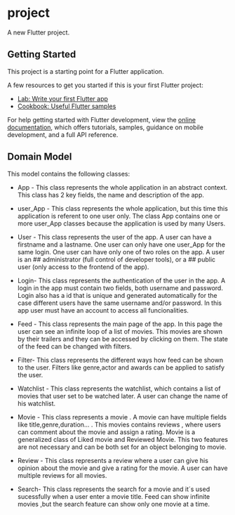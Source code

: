 # project

A new Flutter project.

## Getting Started

This project is a starting point for a Flutter application.

A few resources to get you started if this is your first Flutter project:

- [Lab: Write your first Flutter app](https://docs.flutter.dev/get-started/codelab)
- [Cookbook: Useful Flutter samples](https://docs.flutter.dev/cookbook)

For help getting started with Flutter development, view the
[online documentation](https://docs.flutter.dev/), which offers tutorials,
samples, guidance on mobile development, and a full API reference.

## Domain Model

This model contains the following classes:
  * App - This class represents the whole application in an abstract context. This class has 2 key fields, the name and description
    of the app.
    
  * user_App - This class represents the whole application, but this time this application is referent to one user only. The class App contains one or more
    user_App classes because the application is used by many Users.
    
  * User - This class represents the user of the app. A user can have a firstname and a lastname. One user can only have one user_App for the same login.
    One user can have only one of two roles on the app. A user is an ## administrator (full control of developer tools), or a ## public user (only access to the           frontend of the app).

  * Login- This class represents the authentication of the user in the app. A login in the app must contain two fields, both username and password. Login also has a id
    that is unique and generated automatically for the case different users have the same username and/or password. In this app user must have an account to access all
    funcionalities.

  * Feed - This class represents the main page of the app. In this page the user can see an infinite loop of a list of movies. This movies are shown by their trailers    and they can be accessed by clicking on them. The state of the feed can be changed with filters.
  
  * Filter- This class represents the different ways how feed can be shown to the user. Filters like genre,actor and awards can be applied to satisfy the user.

  * Watchlist - This class represents the watchlist, which contains a list of movies that user set to be watched later. A user can change the name of his watchlist.

  * Movie - This class represents a movie .  A movie can have multiple fields like title,genre,duration... . This movies contains reviews , where users can comment       about the movie and assign a rating. Movie is a generalized class of Liked movie and Reviewed Movie. This two features are not necessary and can be both set for an     object belonging to movie.

  * Review - This class represents a review where a user can give his opinion about the movie and give a rating for the movie. A user can have multiple reviews for all   movies.
  
  * Search- This class represents the search for a movie and it´s used sucessfully when a user enter a movie title. Feed can show infinite movies ,but the search         feature can show only one movie at a time.
